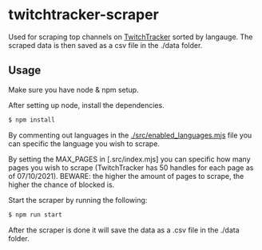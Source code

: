 # twitchtracker-scraper

Used for scraping top channels on [TwitchTracker](https://twitchtracker.com/) sorted by langauge. The scraped data is then saved as a csv file in the ./data folder.

## Usage

Make sure you have node & npm setup.

After setting up node, install the dependencies.

```bash
$ npm install

```

By commenting out languages in the [./src/enabled_languages.mjs](./src/enabled_languages.mjs) file you can specific the language you wish to scrape.

By setting the MAX_PAGES in [.src/index.mjs] you can specific how many pages you wish to scrape (TwitchTracker has 50 handles for each page as of 07/10/2021). BEWARE: the higher the amount of pages to scrape, the higher the chance of blocked is.

Start the scraper by running the following:

```bash
$ npm run start

```

After the scraper is done it will save the data as a .csv file in the ./data folder.
